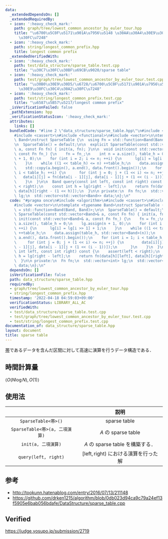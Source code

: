```yaml
---
data:
  _extendedDependsOn: []
  _extendedRequiredBy:
  - icon: ':heavy_check_mark:'
    path: graph/tree/lowest_common_ancestor_by_euler_tour.hpp
    title: "\u6700\u5C0F\u5171\u901A\u7956\u5148 \u30AA\u30A4\u30E9\u30FC\u30C4\u30A2\
      \u30FC\u7248"
  - icon: ':heavy_check_mark:'
    path: string/longest_common_prefix.hpp
    title: longest common prefix
  _extendedVerifiedWith:
  - icon: ':heavy_check_mark:'
    path: test/data_structure/sparse_table.test.cpp
    title: "\u30C7\u30FC\u30BF\u69CB\u9020/sparse table"
  - icon: ':heavy_check_mark:'
    path: test/graph/tree/lowest_common_ancestor_by_euler_tour.test.cpp
    title: "\u30B0\u30E9\u30D5/\u6728/\u6700\u5C0F\u5171\u901A\u7956\u5148 \u30AA\u30A4\
      \u30E9\u30FC\u30C4\u30A2\u30FC\u7248"
  - icon: ':heavy_check_mark:'
    path: test/string/longest_common_prefix.test.cpp
    title: "\u6587\u5B57\u5217/longest common prefix"
  _isVerificationFailed: false
  _pathExtension: hpp
  _verificationStatusIcon: ':heavy_check_mark:'
  attributes:
    links: []
  bundledCode: "#line 2 \"data_structure/sparse_table.hpp\"\n#include <algorithm>\n\
    #include <cassert>\n#include <functional>\n#include <vector>\n\ntemplate <typename\
    \ Band>\nstruct SparseTable {\n  using Fn = std::function<Band(Band, Band)>;\n\
    \n  SparseTable() = default;\n\n  explicit SparseTable(const std::vector<Band>&\
    \ a, const Fn fn) { init(a, fn); }\n\n  void init(const std::vector<Band>& a,\
    \ const Fn fn_) {\n    fn = fn_;\n    int n = a.size(), table_h = 0;\n    lg.assign(n\
    \ + 1, 0);\n    for (int i = 2; i <= n; ++i) {\n      lg[i] = lg[i >> 1] + 1;\n\
    \    }\n    while ((1 << table_h) <= n) ++table_h;\n    data.assign(table_h, std::vector<Band>(n));\n\
    \    std::copy(a.begin(), a.end(), data.front().begin());\n    for (int i = 1;\
    \ i < table_h; ++i) {\n      for (int j = 0; j + (1 << i) <= n; ++j) {\n     \
    \   data[i][j] = fn(data[i - 1][j], data[i - 1][j + (1 << (i - 1))]);\n      }\n\
    \    }\n  }\n\n  Band query(const int left, const int right) const {\n    assert(left\
    \ < right);\n    const int h = lg[right - left];\n    return fn(data[h][left],\
    \ data[h][right - (1 << h)]);\n  }\n\n private:\n  Fn fn;\n  std::vector<int>\
    \ lg;\n  std::vector<std::vector<Band>> data;\n};\n"
  code: "#pragma once\n#include <algorithm>\n#include <cassert>\n#include <functional>\n\
    #include <vector>\n\ntemplate <typename Band>\nstruct SparseTable {\n  using Fn\
    \ = std::function<Band(Band, Band)>;\n\n  SparseTable() = default;\n\n  explicit\
    \ SparseTable(const std::vector<Band>& a, const Fn fn) { init(a, fn); }\n\n  void\
    \ init(const std::vector<Band>& a, const Fn fn_) {\n    fn = fn_;\n    int n =\
    \ a.size(), table_h = 0;\n    lg.assign(n + 1, 0);\n    for (int i = 2; i <= n;\
    \ ++i) {\n      lg[i] = lg[i >> 1] + 1;\n    }\n    while ((1 << table_h) <= n)\
    \ ++table_h;\n    data.assign(table_h, std::vector<Band>(n));\n    std::copy(a.begin(),\
    \ a.end(), data.front().begin());\n    for (int i = 1; i < table_h; ++i) {\n \
    \     for (int j = 0; j + (1 << i) <= n; ++j) {\n        data[i][j] = fn(data[i\
    \ - 1][j], data[i - 1][j + (1 << (i - 1))]);\n      }\n    }\n  }\n\n  Band query(const\
    \ int left, const int right) const {\n    assert(left < right);\n    const int\
    \ h = lg[right - left];\n    return fn(data[h][left], data[h][right - (1 << h)]);\n\
    \  }\n\n private:\n  Fn fn;\n  std::vector<int> lg;\n  std::vector<std::vector<Band>>\
    \ data;\n};\n"
  dependsOn: []
  isVerificationFile: false
  path: data_structure/sparse_table.hpp
  requiredBy:
  - graph/tree/lowest_common_ancestor_by_euler_tour.hpp
  - string/longest_common_prefix.hpp
  timestamp: '2022-04-18 04:59:03+09:00'
  verificationStatus: LIBRARY_ALL_AC
  verifiedWith:
  - test/data_structure/sparse_table.test.cpp
  - test/graph/tree/lowest_common_ancestor_by_euler_tour.test.cpp
  - test/string/longest_common_prefix.test.cpp
documentation_of: data_structure/sparse_table.hpp
layout: document
title: sparse table
---
```


[帯](../../.verify-helper/docs/static/algebraic_structure.md)であるデータを含んだ区間に対して高速に演算を行うデータ構造である．


## 時間計算量

$\langle O(N\log{N}), O(1) \rangle$


## 使用法

||説明|
|:--:|:--:|
|`SparseTable<帯>()`|sparse table|
|`SparseTable<帯>(a, 二項演算)`|$A$ の sparse table|
|`init(a, 二項演算)`|$A$ の sparse table を構築する．|
|`query(left, right)`|$[\mathrm{left}, \mathrm{right})$ における演算を行った解|


## 参考

- http://tookunn.hatenablog.com/entry/2016/07/13/211148
- https://github.com/drken1215/algorithm/blob/0db023d94ca9c79a24ef13f5905e6bab056bdafe/DataStructure/sparse_table.cpp


## Verified

https://judge.yosupo.jp/submission/2719
